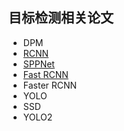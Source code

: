 ## 目标检测相关论文
- DPM
- [RCNN](rcnn.md)
- [SPPNet](sppnet.md)
- [Fast RCNN](fast_rcnn.md)
- Faster RCNN
- YOLO
- SSD
- YOLO2
